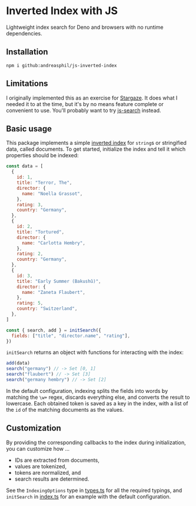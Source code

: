 # Inverted Index with JS

Lightweight index search for Deno and browsers with no runtime dependencies.

## Installation

```
npm i github:andreasphil/js-inverted-index
```

## Limitations

I originally implemented this as an exercise for [Stargaze](https://github.com/andreasphil/stargaze). It does what I needed it to at the time, but it's by no means feature complete or convenient to use. You'll probably want to try [js-search](https://github.com/bvaughn/js-search) instead.

## Basic usage

This package implements a simple [inverted index](https://en.wikipedia.org/wiki/Inverted_index) for `string`s or stringified data, called documents. To get started, initialize the index and tell it which properties should be indexed:

```js
const data = [
  {
    id: 1,
    title: "Terror, The",
    director: {
      name: "Noella Grassot",
    },
    rating: 3,
    country: "Germany",
  },
  {
    id: 2,
    title: "Tortured",
    director: {
      name: "Carlotta Hembry",
    },
    rating: 2,
    country: "Germany",
  },
  {
    id: 3,
    title: "Early Summer (Bakushû)",
    director: {
      name: "Zaneta Flaubert",
    },
    rating: 5,
    country: "Switzerland",
  },
]

const { search, add } = initSearch({
  fields: ["title", "director.name", "rating"],
})
```

`initSearch` returns an object with functions for interacting with the index:

```js
add(data)
search("germany") // -> Set [0, 1]
search("flaubert") // -> Set [3]
search("germany hembry") // -> Set [2]
```

In the default configuration, indexing splits the fields into words by matching the `\w+` regex, discards everything else, and converts the result to lowercase. Each obtained token is saved as a key in the index, with a list of the `id` of the matching documents as the values.

## Customization

By providing the corresponding callbacks to the index during initialization, you can customize how ...

- IDs are extracted from documents,
- values are tokenized,
- tokens are normalized, and
- search results are determined.

See the `IndexingOptions` type in [types.ts](src/types.ts) for all the required typings, and `initSearch` in [index.ts](src/index.ts) for an example with the default configuration.
